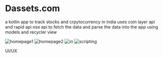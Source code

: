 # Dassets.com
a kotlin app to track stocks and crpytocurrency in india
uses coin layer api and rapid api nse api to fetch the data and parse the data into the app using models and recycler view



![homepage1](https://user-images.githubusercontent.com/70361613/202917258-bcf2b530-60e6-4a7a-9693-3c4dd0f81cb7.png)
![homepage2](https://user-images.githubusercontent.com/70361613/202917259-f1219760-07c8-478f-9c6d-5d5685cc6927.png)
![in](https://user-images.githubusercontent.com/70361613/202917262-df828012-3f47-48bb-81f8-d6e03aac6974.png)
![scripting](https://user-images.githubusercontent.com/70361613/202917265-369168a6-bd0f-496c-a1aa-26d2df514c77.png)

UI/UX
